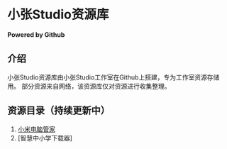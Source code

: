 # 小张Studio资源库
**Powered by Github**
## 介绍
小张Studio资源库由小张Studio工作室在Github上搭建，专为工作室资源存储用。
部分资源来自网络，该资源库仅对资源进行收集整理。
## 资源目录（持续更新中）
1. [小米电脑管家](https://www.mi.com)
2. [智慧中小学下载器]

